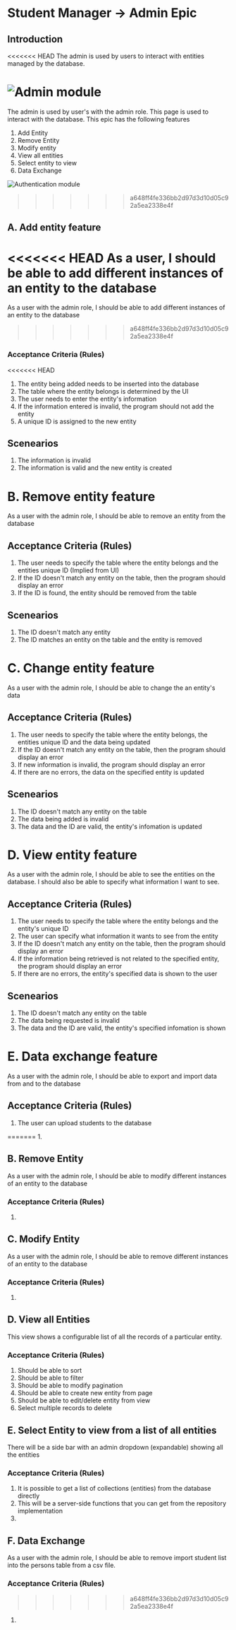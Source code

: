# Student Manager -> Admin Epic
## Introduction

<<<<<<< HEAD
The admin is used by users to interact with entities managed by the database. 

![Admin module](admin.PNG)
=======
The admin is used by user's with the admin role. This page is used to interact with the database.  This epic has the following features
1. Add Entity
2. Remove Entity
1. Modify entity
1. View all entities
5. Select entity to view
1. Data Exchange

![Authentication module](./admin.png)
>>>>>>> a648ff4fe336bb2d97d3d10d05c92a5ea2338e4f


## A. Add entity feature 

<<<<<<< HEAD
As a user, I should be able to add different instances of an entity to the database
=======
As a user with the admin role, I should be able to add different instances of an entity to the database
>>>>>>> a648ff4fe336bb2d97d3d10d05c92a5ea2338e4f

### Acceptance Criteria (Rules)

<<<<<<< HEAD
1. The entity being added needs to be inserted into the database
2. The table where the entity belongs is determined by the UI
2. The user needs to enter the entity's information
3. If the information entered is invalid, the program should not add the entity
4. A unique ID is assigned to the new entity

## Scenearios

1. The information is invalid 
2. The information is valid and the new entity is created

# B. Remove entity feature 

As a user with the admin role, I should be able to remove an entity from the database

## Acceptance Criteria (Rules)

1. The user needs to specify the table where the entity belongs and the entities unique ID (Implied from UI)
2. If the ID doesn't match any entity on the table, then the program should display an error
3. If the ID is found, the entity should be removed from the table

## Scenearios

1. The ID doesn't match any entity
2. The ID matches an entity on the table and the entity is removed


# C. Change entity feature 

As a user with the admin role, I should be able to change the an entity's data

## Acceptance Criteria (Rules)

1. The user needs to specify the table where the entity belongs, the entities unique ID and the data being updated
2. If the ID doesn't match any entity on the table, then the program should display an error
3. If new information is invalid, the program should display an error
4. If there are no errors, the data on the specified entity is updated 

## Scenearios

1. The ID doesn't match any entity on the table
2. The data being added is invalid
3. The data and the ID are valid, the entity's infomation is updated

# D. View entity feature 

As a user with the admin role, I should be able to see the entities on the database. I should also be able to specify what information I want to see.

## Acceptance Criteria (Rules)

1. The user needs to specify the table where the entity belongs and the entity's unique ID
2. The user can specify what information it wants to see from the entity 
3. If the ID doesn't match any entity on the table, then the program should display an error
4. If the information being retrieved is not related to the specified entity, the program should display an error 
4. If there are no errors, the entity's specified data is shown to the user 

## Scenearios

1. The ID doesn't match any entity on the table
2. The data being requested is invalid
3. The data and the ID are valid, the entity's specified infomation is shown

# E. Data exchange feature 

As a user with the admin role, I should be able to export and import data from and to the database

## Acceptance Criteria (Rules)

1. The user can upload students to the database


=======
1. 

## B. Remove Entity

As a user with the admin role, I should be able to modify different instances of an entity to the database

### Acceptance Criteria (Rules)

1. 

## C. Modify Entity
As a user with the admin role, I should be able to remove different instances of an entity to the database
### Acceptance Criteria (Rules)

1. 

## D. View all Entities

This view shows a configurable list of all the records of a particular entity.

### Acceptance Criteria (Rules)

1. Should be able to sort
1. Should be able to filter
1. Should be able to modify pagination
1. Should be able to create new entity from page
1. Should be able to edit/delete entity from view
1. Select multiple records to delete


## E. Select Entity to view from a list of all entities

There will be a side bar with an admin dropdown (expandable) showing all the entities 


### Acceptance Criteria (Rules)

1. It is possible to get a list of collections (entities) from the database directly
1. This will be a server-side functions that you can get from the repository implementation
1. 

## F. Data Exchange
As a user with the admin role, I should be able to remove import student list into the persons table from a csv file.
### Acceptance Criteria (Rules)
>>>>>>> a648ff4fe336bb2d97d3d10d05c92a5ea2338e4f

1. 
